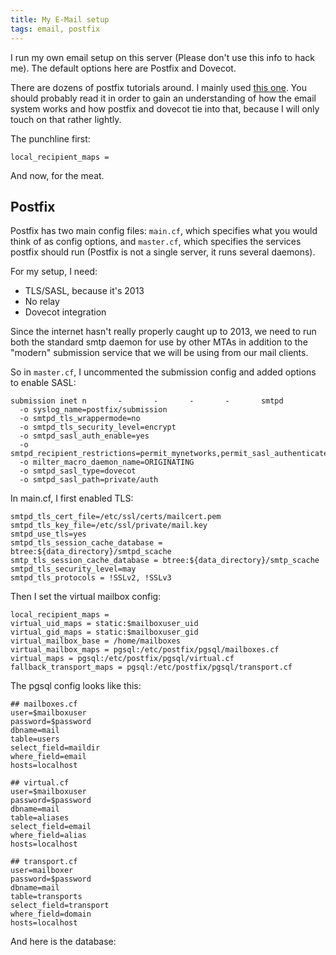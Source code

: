 ```yaml
---
title: My E-Mail setup
tags: email, postfix
---
```


I run my own email setup on this server (Please don't use this info to hack me). The default options here are Postfix and Dovecot.

There are dozens of postfix tutorials around. I mainly used [this one](http://shisaa.jp/postset/mailserver-1.html). You should probably read it in order to gain an understanding of how the email system works and how postfix and dovecot tie into that, because I will only touch on that rather lightly.

The punchline first:

    local_recipient_maps =

And now, for the meat.

## Postfix

Postfix has two main config files: `main.cf`, which specifies what you would think of as config options, and `master.cf`, which specifies the services postfix should run (Postfix is not a single server, it runs several daemons).

For my setup, I need:

* TLS/SASL, because it's 2013
* No relay
* Dovecot integration

Since the internet hasn't really properly caught up to 2013, we need to run both the standard smtp daemon for use by other MTAs in addition to the "modern" submission service that we will be using from our mail clients.

So in `master.cf`, I uncommented the submission config and added options to enable SASL:

    submission inet n       -       -       -       -       smtpd
      -o syslog_name=postfix/submission
      -o smtpd_tls_wrappermode=no
      -o smtpd_tls_security_level=encrypt
      -o smtpd_sasl_auth_enable=yes
      -o smtpd_recipient_restrictions=permit_mynetworks,permit_sasl_authenticated,reject
      -o milter_macro_daemon_name=ORIGINATING
      -o smtpd_sasl_type=dovecot
      -o smtpd_sasl_path=private/auth

In main.cf, I first enabled TLS:

    smtpd_tls_cert_file=/etc/ssl/certs/mailcert.pem
    smtpd_tls_key_file=/etc/ssl/private/mail.key
    smtpd_use_tls=yes
    smtpd_tls_session_cache_database = btree:${data_directory}/smtpd_scache
    smtp_tls_session_cache_database = btree:${data_directory}/smtp_scache
    smtpd_tls_security_level=may
    smtpd_tls_protocols = !SSLv2, !SSLv3

Then I set the virtual mailbox config:

    local_recipient_maps =
    virtual_uid_maps = static:$mailboxuser_uid
    virtual_gid_maps = static:$mailboxuser_gid
    virtual_mailbox_base = /home/mailboxes
    virtual_mailbox_maps = pgsql:/etc/postfix/pgsql/mailboxes.cf
    virtual_maps = pgsql:/etc/postfix/pgsql/virtual.cf
    fallback_transport_maps = pgsql:/etc/postfix/pgsql/transport.cf

The pgsql config looks like this:

    ## mailboxes.cf
    user=$mailboxuser
    password=$password
    dbname=mail
    table=users
    select_field=maildir
    where_field=email
    hosts=localhost

    ## virtual.cf
    user=$mailboxuser
    password=$password
    dbname=mail
    table=aliases
    select_field=email
    where_field=alias
    hosts=localhost

    ## transport.cf
    user=mailboxer
    password=$password
    dbname=mail
    table=transports
    select_field=transport
    where_field=domain
    hosts=localhost

And here is the database:
